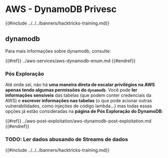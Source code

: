 # AWS - DynamoDB Privesc

{{#include ../../../banners/hacktricks-training.md}}

## dynamodb

Para mais informações sobre dynamodb, consulte:

{{#ref}}
../aws-services/aws-dynamodb-enum.md
{{#endref}}

### Pós Exploração

Até onde sei, não há **uma maneira direta de escalar privilégios na AWS apenas tendo algumas permissões do `dynamodb`**. Você pode **ler informações sensíveis** das tabelas (que podem conter credenciais da AWS) e **escrever informações nas tabelas** (o que pode acionar outras vulnerabilidades, como injeções de código lambda...) mas todas essas opções já estão consideradas na **página de Pós Exploração do DynamoDB**:

{{#ref}}
../aws-post-exploitation/aws-dynamodb-post-exploitation.md
{{#endref}}

### TODO: Ler dados abusando de Streams de dados

{{#include ../../../banners/hacktricks-training.md}}
